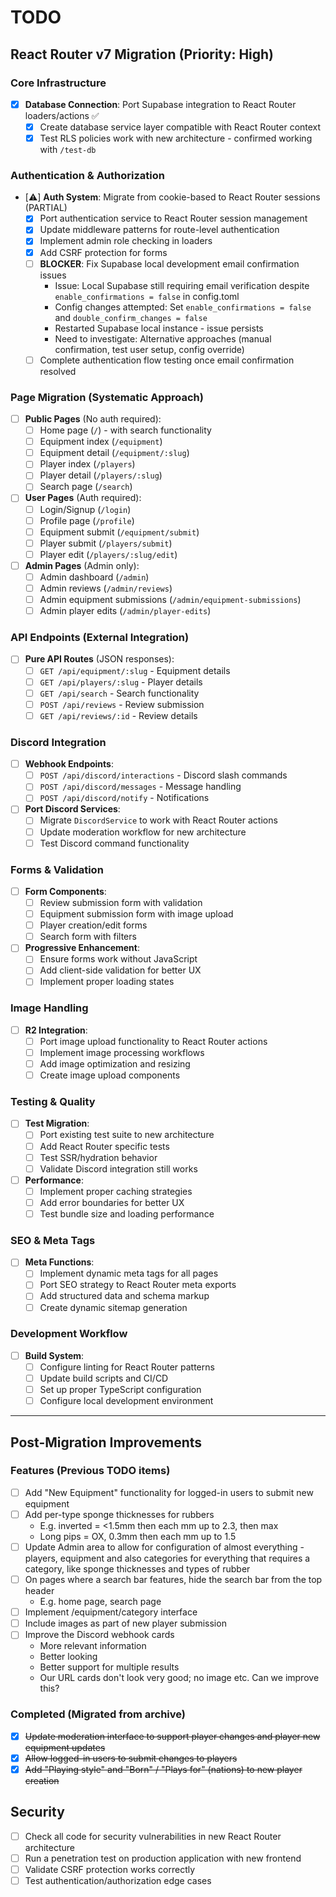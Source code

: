 # TODO

## React Router v7 Migration (Priority: High)

### Core Infrastructure
- [x] **Database Connection**: Port Supabase integration to React Router loaders/actions ✅
  - [x] Create database service layer compatible with React Router context
  - [x] Test RLS policies work with new architecture - confirmed working with `/test-db`

### Authentication & Authorization  
- [⚠️] **Auth System**: Migrate from cookie-based to React Router sessions (PARTIAL)
  - [x] Port authentication service to React Router session management
  - [x] Update middleware patterns for route-level authentication  
  - [x] Implement admin role checking in loaders
  - [x] Add CSRF protection for forms
  - [ ] **BLOCKER**: Fix Supabase local development email confirmation issues
    - Issue: Local Supabase still requiring email verification despite `enable_confirmations = false` in config.toml
    - Config changes attempted: Set `enable_confirmations = false` and `double_confirm_changes = false`
    - Restarted Supabase local instance - issue persists
    - Need to investigate: Alternative approaches (manual confirmation, test user setup, config override)
  - [ ] Complete authentication flow testing once email confirmation resolved

### Page Migration (Systematic Approach)
- [ ] **Public Pages** (No auth required):
  - [ ] Home page (`/`) - with search functionality
  - [ ] Equipment index (`/equipment`)
  - [ ] Equipment detail (`/equipment/:slug`)
  - [ ] Player index (`/players`) 
  - [ ] Player detail (`/players/:slug`)
  - [ ] Search page (`/search`)

- [ ] **User Pages** (Auth required):
  - [ ] Login/Signup (`/login`)
  - [ ] Profile page (`/profile`)
  - [ ] Equipment submit (`/equipment/submit`)
  - [ ] Player submit (`/players/submit`)
  - [ ] Player edit (`/players/:slug/edit`)

- [ ] **Admin Pages** (Admin only):
  - [ ] Admin dashboard (`/admin`)
  - [ ] Admin reviews (`/admin/reviews`)
  - [ ] Admin equipment submissions (`/admin/equipment-submissions`)
  - [ ] Admin player edits (`/admin/player-edits`)

### API Endpoints (External Integration)
- [ ] **Pure API Routes** (JSON responses):
  - [ ] `GET /api/equipment/:slug` - Equipment details
  - [ ] `GET /api/players/:slug` - Player details
  - [ ] `GET /api/search` - Search functionality
  - [ ] `POST /api/reviews` - Review submission
  - [ ] `GET /api/reviews/:id` - Review details

### Discord Integration
- [ ] **Webhook Endpoints**: 
  - [ ] `POST /api/discord/interactions` - Discord slash commands
  - [ ] `POST /api/discord/messages` - Message handling  
  - [ ] `POST /api/discord/notify` - Notifications
- [ ] **Port Discord Services**:
  - [ ] Migrate `DiscordService` to work with React Router actions
  - [ ] Update moderation workflow for new architecture
  - [ ] Test Discord command functionality

### Forms & Validation
- [ ] **Form Components**:
  - [ ] Review submission form with validation
  - [ ] Equipment submission form with image upload
  - [ ] Player creation/edit forms
  - [ ] Search form with filters
- [ ] **Progressive Enhancement**:
  - [ ] Ensure forms work without JavaScript
  - [ ] Add client-side validation for better UX
  - [ ] Implement proper loading states

### Image Handling
- [ ] **R2 Integration**:
  - [ ] Port image upload functionality to React Router actions
  - [ ] Implement image processing workflows
  - [ ] Add image optimization and resizing
  - [ ] Create image upload components

### Testing & Quality
- [ ] **Test Migration**:
  - [ ] Port existing test suite to new architecture
  - [ ] Add React Router specific tests
  - [ ] Test SSR/hydration behavior
  - [ ] Validate Discord integration still works
- [ ] **Performance**:
  - [ ] Implement proper caching strategies
  - [ ] Add error boundaries for better UX
  - [ ] Test bundle size and loading performance

### SEO & Meta Tags
- [ ] **Meta Functions**:
  - [ ] Implement dynamic meta tags for all pages
  - [ ] Port SEO strategy to React Router meta exports
  - [ ] Add structured data and schema markup
  - [ ] Create dynamic sitemap generation

### Development Workflow
- [ ] **Build System**:
  - [ ] Configure linting for React Router patterns
  - [ ] Update build scripts and CI/CD
  - [ ] Set up proper TypeScript configuration
  - [ ] Configure local development environment

---

## Post-Migration Improvements

### Features (Previous TODO items)
- [ ] Add "New Equipment" functionality for logged-in users to submit new equipment
- [ ] Add per-type sponge thicknesses for rubbers
  - E.g. inverted = <1.5mm then each mm up to 2.3, then max
  - Long pips = OX, 0.3mm then each mm up to 1.5
- [ ] Update Admin area to allow for configuration of almost everything - players, equipment and also categories for everything that requires a category, like sponge thicknesses and types of rubber
- [ ] On pages where a search bar features, hide the search bar from the top header
  - E.g. home page, search page
- [ ] Implement /equipment/category interface
- [ ] Include images as part of new player submission
- [ ] Improve the Discord webhook cards
  - More relevant information
  - Better looking
  - Better support for multiple results
  - Our URL cards don't look very good; no image etc. Can we improve this?

### Completed (Migrated from archive)
- [x] ~~Update moderation interface to support player changes and player new equipment updates~~
- [x] ~~Allow logged-in users to submit changes to players~~
- [x] ~~Add "Playing style" and "Born" / "Plays for" (nations) to new player creation~~

## Security

- [ ] Check all code for security vulnerabilities in new React Router architecture
- [ ] Run a penetration test on production application with new frontend
- [ ] Validate CSRF protection works correctly
- [ ] Test authentication/authorization edge cases